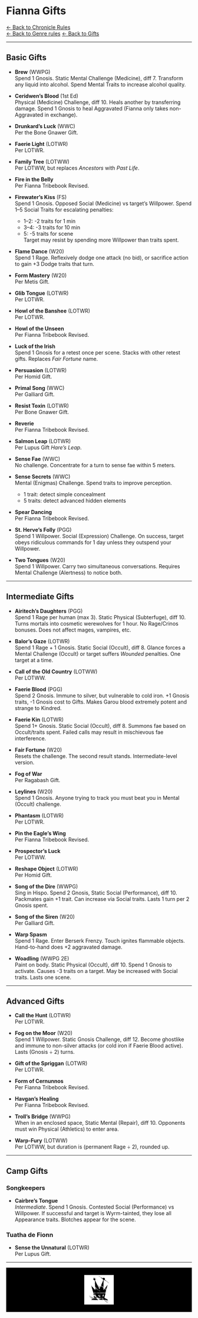 #  Fianna Gifts

[← Back to Chronicle Rules](../../README.md)  
[← Back to Genre rules](../README.md)
[← Back to Gifts](./README.md)

-----

## Basic Gifts

- **Brew** (WWPG)  
  Spend 1 Gnosis. Static Mental Challenge (Medicine), diff 7. Transform any liquid into alcohol. Spend Mental Traits to increase alcohol quality.

- **Ceridwen’s Blood** (1st Ed)  
  Physical (Medicine) Challenge, diff 10. Heals another by transferring damage. Spend 1 Gnosis to heal Aggravated (Fianna only takes non-Aggravated in exchange).

- **Drunkard’s Luck** (WWC)  
  Per the Bone Gnawer Gift.

- **Faerie Light** (LOTWR)  
  Per LOTWR.

- **Family Tree** (LOTWW)  
  Per LOTWW, but replaces *Ancestors* with *Past Life*.

- **Fire in the Belly**  
  Per Fianna Tribebook Revised.

- **Firewater’s Kiss** (FS)  
  Spend 1 Gnosis. Opposed Social (Medicine) vs target’s Willpower. Spend 1–5 Social Traits for escalating penalties:
  - 1–2: -2 traits for 1 min
  - 3–4: -3 traits for 10 min
  - 5: -5 traits for scene  
  Target may resist by spending more Willpower than traits spent.

- **Flame Dance** (W20)  
  Spend 1 Rage. Reflexively dodge one attack (no bid), or sacrifice action to gain +3 Dodge traits that turn.

- **Form Mastery** (W20)  
  Per Metis Gift.

- **Glib Tongue** (LOTWR)  
  Per LOTWR.

- **Howl of the Banshee** (LOTWR)  
  Per LOTWR.

- **Howl of the Unseen**  
  Per Fianna Tribebook Revised.

- **Luck of the Irish**  
  Spend 1 Gnosis for a retest once per scene. Stacks with other retest gifts. Replaces *Fair Fortune* name.

- **Persuasion** (LOTWR)  
  Per Homid Gift.

- **Primal Song** (WWC)  
  Per Galliard Gift.

- **Resist Toxin** (LOTWR)  
  Per Bone Gnawer Gift.

- **Reverie**  
  Per Fianna Tribebook Revised.

- **Salmon Leap** (LOTWR)  
  Per Lupus Gift *Hare’s Leap*.

- **Sense Fae** (WWC)  
  No challenge. Concentrate for a turn to sense fae within 5 meters.

- **Sense Secrets** (WWC)  
  Mental (Enigmas) Challenge. Spend traits to improve perception.  
  - 1 trait: detect simple concealment  
  - 5 traits: detect advanced hidden elements

- **Spear Dancing**  
  Per Fianna Tribebook Revised.

- **St. Herve’s Folly** (PGG)  
  Spend 1 Willpower. Social (Expression) Challenge. On success, target obeys ridiculous commands for 1 day unless they outspend your Willpower.

- **Two Tongues** (W20)  
  Spend 1 Willpower. Carry two simultaneous conversations. Requires Mental Challenge (Alertness) to notice both.

---

## Intermediate Gifts

- **Airitech’s Daughters** (PGG)  
  Spend 1 Rage per human (max 3). Static Physical (Subterfuge), diff 10. Turns mortals into cosmetic werewolves for 1 hour. No Rage/Crinos bonuses. Does not affect mages, vampires, etc.

- **Balor’s Gaze** (LOTWR)  
  Spend 1 Rage + 1 Gnosis. Static Social (Occult), diff 8. Glance forces a Mental Challenge (Occult) or target suffers *Wounded* penalties. One target at a time.

- **Call of the Old Country** (LOTWW)  
  Per LOTWW.

- **Faerie Blood** (PGG)  
  Spend 2 Gnosis. Immune to silver, but vulnerable to cold iron. +1 Gnosis traits, -1 Gnosis cost to Gifts. Makes Garou blood extremely potent and strange to Kindred.

- **Faerie Kin** (LOTWR)  
  Spend 1+ Gnosis. Static Social (Occult), diff 8. Summons fae based on Occult/traits spent. Failed calls may result in mischievous fae interference.

- **Fair Fortune** (W20)  
  Resets the challenge. The second result stands. Intermediate-level version.

- **Fog of War**  
  Per Ragabash Gift.

- **Leylines** (W20)  
  Spend 1 Gnosis. Anyone trying to track you must beat you in Mental (Occult) challenge.

- **Phantasm** (LOTWR)  
  Per LOTWR.

- **Pin the Eagle’s Wing**  
  Per Fianna Tribebook Revised.

- **Prospector’s Luck**  
  Per LOTWW.

- **Reshape Object** (LOTWR)  
  Per Homid Gift.

- **Song of the Dire** (WWPG)  
  Sing in Hispo. Spend 2 Gnosis, Static Social (Performance), diff 10. Packmates gain +1 trait. Can increase via Social traits. Lasts 1 turn per 2 Gnosis spent.

- **Song of the Siren** (W20)  
  Per Galliard Gift.

- **Warp Spasm**  
  Spend 1 Rage. Enter Berserk Frenzy. Touch ignites flammable objects. Hand-to-hand does +2 aggravated damage.

- **Woadling** (WWPG 2E)  
  Paint on body. Static Physical (Occult), diff 10. Spend 1 Gnosis to activate. Causes -3 traits on a target. May be increased with Social traits. Lasts one scene.

---

## Advanced Gifts

- **Call the Hunt** (LOTWR)  
  Per LOTWR.

- **Fog on the Moor** (W20)  
  Spend 1 Willpower. Static Gnosis Challenge, diff 12. Become ghostlike and immune to non-silver attacks (or cold iron if Faerie Blood active). Lasts (Gnosis ÷ 2) turns.

- **Gift of the Spriggan** (LOTWR)  
  Per LOTWR.

- **Form of Cernunnos**  
  Per Fianna Tribebook Revised.

- **Havgan’s Healing**  
  Per Fianna Tribebook Revised.

- **Troll’s Bridge** (WWPG)  
  When in an enclosed space, Static Mental (Repair), diff 10. Opponents must win Physical (Athletics) to enter area.

- **Warp-Fury** (LOTWW)  
  Per LOTWW, but duration is (permanent Rage ÷ 2), rounded up.

---

## Camp Gifts

### Songkeepers

- **Cairbre’s Tongue**  
  *Intermediate*. Spend 1 Gnosis. Contested Social (Performance) vs Willpower. If successful and target is Wyrm-tainted, they lose all Appearance traits. Blotches appear for the scene.

### Tuatha de Fionn

- **Sense the Unnatural** (LOTWR)  
  Per Lupus Gift.

-----
<p align="center" style="background-color: #000; padding: 20px;">
  <img src="https://raw.githubusercontent.com/mckn-larp/.github/main/profile/05-queen-glow.png" alt="Knoxville Crown Footer" width="80" style="margin: 0 20px; vertical-align: middle;" />
</p>
